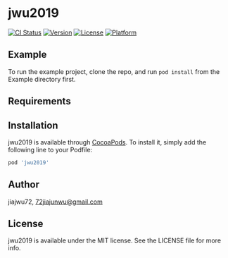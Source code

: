 # jwu2019

[![CI Status](https://img.shields.io/travis/jiajwu72/jwu2019.svg?style=flat)](https://travis-ci.org/jiajwu72/jwu2019)
[![Version](https://img.shields.io/cocoapods/v/jwu2019.svg?style=flat)](https://cocoapods.org/pods/jwu2019)
[![License](https://img.shields.io/cocoapods/l/jwu2019.svg?style=flat)](https://cocoapods.org/pods/jwu2019)
[![Platform](https://img.shields.io/cocoapods/p/jwu2019.svg?style=flat)](https://cocoapods.org/pods/jwu2019)

## Example

To run the example project, clone the repo, and run `pod install` from the Example directory first.

## Requirements

## Installation

jwu2019 is available through [CocoaPods](https://cocoapods.org). To install
it, simply add the following line to your Podfile:

```ruby
pod 'jwu2019'
```

## Author

jiajwu72, 72jiajunwu@gmail.com

## License

jwu2019 is available under the MIT license. See the LICENSE file for more info.
